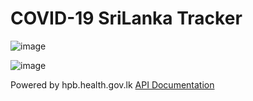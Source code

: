 # COVID-19 SriLanka Tracker

![image](https://user-images.githubusercontent.com/56988948/136840651-a64f9757-8b33-4e81-a538-0c1d0e848f64.png)

![image](https://user-images.githubusercontent.com/56988948/136845725-076b6fff-7dae-403c-a42b-d5a56829c097.png)



Powered by hpb.health.gov.lk [API Documentation](https://hpb.health.gov.lk/en/api-documentation)

